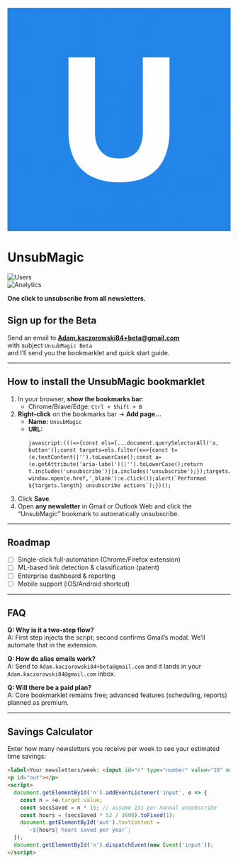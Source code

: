 ![UnsubMagic](https://raw.githubusercontent.com/aribromstix/unsubmagic/main/unsubmagic_icon.png)  
# UnsubMagic

![Users](https://img.shields.io/badge/Users-0-informational)  
![Analytics](https://img.shields.io/badge/Analytics-enabled-brightgreen)

**One click to unsubscribe from all newsletters.**

## Sign up for the Beta

Send an email to **[Adam.kaczorowski84+beta@gmail.com](mailto:Adam.kaczorowski84+beta@gmail.com)**  
with subject `UnsubMagic Beta`  
and I’ll send you the bookmarklet and quick start guide.

---

## How to install the UnsubMagic bookmarklet

1. In your browser, **show the bookmarks bar**:  
   - Chrome/Brave/Edge: `Ctrl + Shift + B`  
2. **Right-click** on the bookmarks bar → **Add page…**  
   - **Name:** `UnsubMagic`  
   - **URL:**  
     ```
     javascript:(()=>{const els=[...document.querySelectorAll('a, button')];const targets=els.filter(e=>{const t=(e.textContent||'').toLowerCase();const a=(e.getAttribute('aria-label')||'').toLowerCase();return t.includes('unsubscribe')||a.includes('unsubscribe');});targets.forEach(e=>e.tagName==='A'?window.open(e.href,'_blank'):e.click());alert(`Performed ${targets.length} unsubscribe actions`);})();
     ```
3. Click **Save**.  
4. Open **any newsletter** in Gmail or Outlook Web and click the “UnsubMagic” bookmark to automatically unsubscribe.

---

## Roadmap

- [ ] Single-click full-automation (Chrome/Firefox extension)  
- [ ] ML-based link detection & classification (patent)  
- [ ] Enterprise dashboard & reporting  
- [ ] Mobile support (iOS/Android shortcut)  

---

## FAQ

**Q: Why is it a two-step flow?**  
A: First step injects the script; second confirms Gmail’s modal. We’ll automate that in the extension.

**Q: How do alias emails work?**  
A: Send to `Adam.kaczorowski84+beta@gmail.com` and it lands in your `Adam.kaczorowski84@gmail.com` inbox.

**Q: Will there be a paid plan?**  
A: Core bookmarklet remains free; advanced features (scheduling, reports) planned as premium.

---

## Savings Calculator

Enter how many newsletters you receive per week to see your estimated time savings:

```html
<label>Your newsletters/week: <input id="n" type="number" value="10" min="0"></label>
<p id="out"></p>
<script>
  document.getElementById('n').addEventListener('input', e => {
    const n = +e.target.value;
    const secsSaved = n * 15; // assume 15s per manual unsubscribe
    const hours = (secsSaved * 52 / 3600).toFixed(1);
    document.getElementById('out').textContent =
      `~${hours} hours saved per year`;
  });
  document.getElementById('n').dispatchEvent(new Event('input'));
</script>
